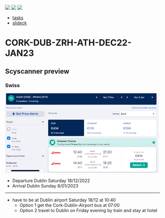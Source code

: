 [![](https://img.shields.io/badge/organization-nikoschalikias-blue.svg)](https://github.com/nikoschalikias) 
[![](https://img.shields.io/badge/remote-CORK--DUB--ZRH--ATH--DEC22--JAN23-green.svg)](https://github.com/nikoschalikias/CORK-DUB-ZRH-ATH-DEC22-JAN23) 
[![](https://img.shields.io/badge/local-F:\prj\travel\CORK--DUB--ZRH--ATH--DEC22--JAN23-orange.svg)]() 


* [tasks](tasks.md)
* [slideck](slideck.md)


# CORK-DUB-ZRH-ATH-DEC22-JAN23

## Scyscanner preview

### Swiss
<p align="center">
<img
src="img/01.PNG"
width = 900
/>
</p>

* Departure Dublin Saturday 18/12/2022
* Arrival Dublin Sunday 8/01/2023
----
* have to be at Dublin airport Saturday 18/12 at 10:40
    * Option 1 get the Cork-Dublin-Airport bus at 07:00
    * Option 2 travel to Dublin on Friday evening by train and stay at hotel




